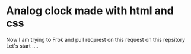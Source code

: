 # Analog clock made with html and css

Now I am trying to Frok and pull requrest on this request on this repsitory
Let's start ....

